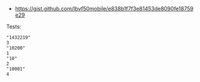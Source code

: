 
- https://gist.github.com/lbvf50mobile/e838b1f7f3e81453de8090fe18759e29

Tests:
```
"1432219"
3
"10200"
1
"10"
2
"10001"
4
```
